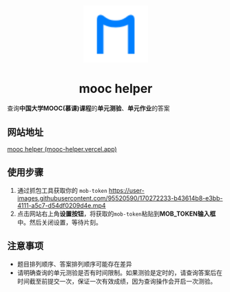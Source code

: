 <p align="center">
  <a href="https://github.com/lujunji-xiaolu/mooc-helper" rel="noopener" target="_blank"><img width="150" src="./public/logo.svg" alt="mooc helper logo"></a>
</p>

<h1 align="center">mooc helper</h1>

查询**中国大学MOOC(慕课)课程**的**单元测验**、**单元作业**的答案

## 网站地址

[mooc helper (mooc-helper.vercel.app)](https://mooc-helper.vercel.app/)

## 使用步骤

1. 通过抓包工具获取你的 `mob-token` https://user-images.githubusercontent.com/95520590/170272233-b43614b8-e3bb-4111-a5c7-d54df0209d4e.mp4
2. 点击网站右上角**设置按钮**，将获取的`mob-token`粘贴到**MOB_TOKEN输入框**中。然后关闭设置，等待片刻。

## 注意事项

- 题目排列顺序、答案排列顺序可能存在差异
- 请明确查询的单元测验是否有时间限制。如果测验是定时的，请查询答案后在时间截至前提交一次，保证一次有效成绩，因为查询操作会开启一次测验。


